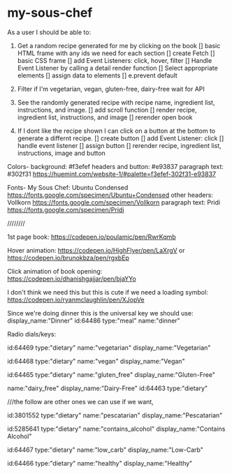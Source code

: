 # my-sous-chef

As a user I should be able to:

1. Get a random recipe generated for me by clicking on the book
[] basic HTML frame with any ids we need for each section
[] create Fetch
[] basic CSS frame
[] add Event Listeners: click, hover, filter
[] Handle Event Listener by calling a detail render function
[] Select appropriate elements
[] assign data to elements
[] e.prevent default

2. Filter if I'm vegetarian, vegan, gluten-free, dairy-free
 wait for API

3. See the randomly generated recipe with recipe name, ingredient list, instructions, and image.
[] add scroll function
[] render recipe, ingredient list, instructions, and image
[] rerender open book

4. If I dont like the recipe shown I can click on a button at the bottom to generate a differnt recipe.
[] create button
[] add Event Listener: click
[] handle event listener
[] assign button
[] rerender recipe, ingredient list, instructions, image and button
>>>>>>> 
Colors-
background: #f3efef
headers and button: #e93837
paragraph text: #302f31
https://huemint.com/website-1/#palette=f3efef-302f31-e93837


Fonts-
My Sous Chef: Ubuntu Condensed
https://fonts.google.com/specimen/Ubuntu+Condensed
other headers: Vollkorn
https://fonts.google.com/specimen/Vollkorn
paragraph text: Pridi
https://fonts.google.com/specimen/Pridi

////////

1st page book: 
https://codepen.io/poulamic/pen/RwrKqmb

Hover animation:
https://codepen.io/HighFlyer/pen/LaXrgV
or 
https://codepen.io/brunokbza/pen/rgxbEp

Click animation of book opening:
https://codepen.io/dhanishgajjar/pen/bjaYYo

I don't think we need this but this is cute if we need a loading symbol: https://codepen.io/ryanmclaughlin/pen/XJopVe


Since we're doing dinner this is the universal key we should use: display_name:"Dinner"
id:64486
type:"meal"
name:"dinner"


Radio dials/keys:

id:64469
type:"dietary"
name:"vegetarian"
display_name:"Vegetarian"

id:64468
type:"dietary"
name:"vegan"
display_name:"Vegan"

id:64465
type:"dietary"
name:"gluten_free"
display_name:"Gluten-Free"

name:"dairy_free"
display_name:"Dairy-Free"
id:64463
type:"dietary"

///the follow are other ones we can use if we want, 

id:3801552
type:"dietary"
name:"pescatarian"
display_name:"Pescatarian"

id:5285641
type:"dietary"
name:"contains_alcohol"
display_name:"Contains Alcohol"

id:64467
type:"dietary"
name:"low_carb"
display_name:"Low-Carb"

id:64466
type:"dietary"
name:"healthy"
display_name:"Healthy"